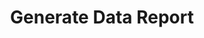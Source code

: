 ---
layout: default
title: Generate Data Report
parent: Clean Data
grand_parent: API Reference
nav_order: 2
---